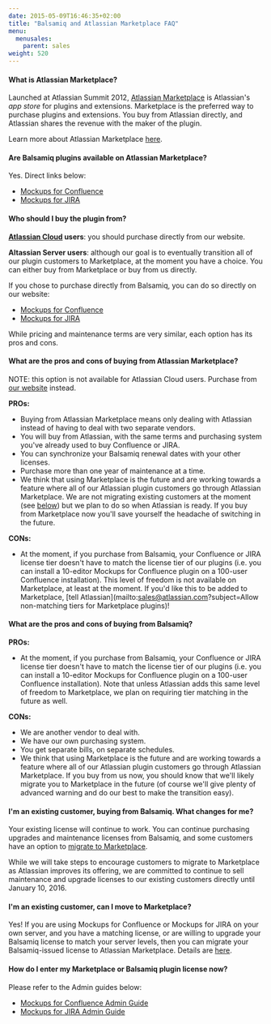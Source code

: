 ```yaml
---
date: 2015-05-09T16:46:35+02:00
title: "Balsamiq and Atlassian Marketplace FAQ"
menu:
  menusales:
    parent: sales
weight: 520
---
```


#### What is Atlassian Marketplace?

Launched at Atlassian Summit 2012, [Atlassian Marketplace](https://plugins.atlassian.com/) is Atlassian's _app store_ for plugins and extensions. Marketplace is the preferred way to purchase plugins and extensions. You buy from Atlassian directly, and Atlassian shares the revenue with the maker of the plugin.

Learn more about Atlassian Marketplace [here](http://www.atlassian.com/licensing/marketplace).

#### Are Balsamiq plugins available on Atlassian Marketplace?

Yes. Direct links below:

*   [Mockups for Confluence](https://plugins.atlassian.com/plugins/com.balsamiq.confluence.plugins.mockups)
*   [Mockups for JIRA](https://plugins.atlassian.com/plugins/com.balsamiq.jira.plugins.mockups)

#### Who should I buy the plugin from?

**[Atlassian Cloud](/sales/atlassiancloud/) users**: you should purchase directly from our website.

**Altassian Server users**: although our goal is to eventually transition all of our plugin customers to Marketplace, at the moment you have a choice. You can either buy from Marketplace or buy from us directly.

If you chose to purchase directly from Balsamiq, you can do so directly on our website:

*   [Mockups for Confluence](https://balsamiq.com/buy/#c)
*   [Mockups for JIRA](https://balsamiq.com/buy/#j)

While pricing and maintenance terms are very similar, each option has its pros and cons.

#### What are the pros and cons of buying from Atlassian Marketplace?

NOTE: this option is not available for Atlassian Cloud users. Purchase from [our website](/sales/atlassiancloud/) instead.

**PROs:**

*   Buying from Atlassian Marketplace means only dealing with Atlassian instead of having to deal with two separate vendors.
*   You will buy from Atlassian, with the same terms and purchasing system you've already used to buy Confluence or JIRA.
*   You can synchronize your Balsamiq renewal dates with your other licenses.
*   Purchase more than one year of maintenance at a time.
*   We think that using Marketplace is the future and are working towards a feature where all of our Atlassian plugin customers go through Atlassian Marketplace. We are not migrating existing customers at the moment (see [below](#existing)) but we plan to do so when Atlassian is ready. If you buy from Marketplace now you'll save yourself the headache of switching in the future.

**CONs:**

*   At the moment, if you purchase from Balsamiq, your Confluence or JIRA license tier doesn't have to match the license tier of our plugins (i.e. you can install a 10-editor Mockups for Confluence plugin on a 100-user Confluence installation). This level of freedom is not available on Marketplace, at least at the moment. If you'd like this to be added to Marketplace, [tell Atlassian](mailto:sales@atlassian.com?subject=Allow non-matching tiers for Marketplace plugins)!

#### What are the pros and cons of buying from Balsamiq?

**PROs:**

*   At the moment, if you purchase from Balsamiq, your Confluence or JIRA license tier doesn't have to match the license tier of our plugins (i.e. you can install a 10-editor Mockups for Confluence plugin on a 100-user Confluence installation). Note that unless Atlassian adds this same level of freedom to Marketplace, we plan on requiring tier matching in the future as well.

**CONs:**

*   We are another vendor to deal with.
*   We have our own purchasing system.
*   You get separate bills, on separate schedules.
*   We think that using Marketplace is the future and are working towards a feature where all of our Atlassian plugin customers go through Atlassian Marketplace. If you buy from us now, you should know that we'll likely migrate you to Marketplace in the future (of course we'll give plenty of advanced warning and do our best to make the transition easy).

#### I'm an existing customer, buying from Balsamiq. What changes for me?

Your existing license will continue to work. You can continue purchasing upgrades and maintenance licenses from Balsamiq, and some customers have an option to [migrate to Marketplace](/sales/marketplace/#i-m-an-existing-customer-can-i-move-to-marketplace).

While we will take steps to encourage customers to migrate to Marketplace as Atlassian improves its offering, we are committed to continue to sell maintenance and upgrade licenses to our existing customers directly until January 10, 2016.

#### I'm an existing customer, can I move to Marketplace?

Yes! If you are using Mockups for Confluence or Mockups for JIRA on your own server, and you have a matching license, or are willing to upgrade your Balsamiq license to match your server levels, then you can migrate your Balsamiq-issued license to Atlassian Marketplace. Details are [here](/sales/atlassianmigrating/).

#### How do I enter my Marketplace or Balsamiq plugin license now?

Please refer to the Admin guides below:

*   [Mockups for Confluence Admin Guide](https://docs.balsamiq.com/confluence/admin-guide/)
*   [Mockups for JIRA Admin Guide](https://docs.balsamiq.com/jira/admin-guide)